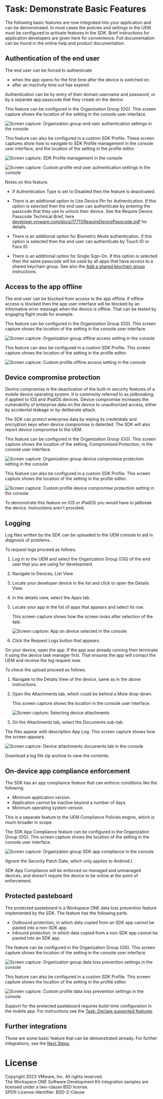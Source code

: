 # Task: Demonstrate Basic Features
The following basic features are now integrated into your application and can be
demonstrated. In most cases the policies and settings in the UEM must be
configured to activate features in the SDK. Brief instructions for application
developers are given here for convenience. Full documentation can be found in
the online help and product documentation.

## Authentication of the end user
The end user can be forced to authenticate

-   when the app opens for the first time after the device is switched on.
-   after an inactivity time out has expired.

Authentication can be by entry of their domain username and password, or by a
separate app passcode that they create on the device.

This feature can be configured in the Organization Group (OG). This screen
capture shows the location of the setting in the console user interface.

![**Screen capture:** Organization group end user authentication settings in the console](Screen_UEM-End-User-Authentication-Settings_OG.png)

This feature can also be configured in a custom SDK Profile. These screen
captures show how to navigate to SDK Profile management in the console user
interface, and the location of the setting in the profile editor.

![**Screen capture:** SDK Profile management in the console](Screen_UEM-SDK-Profiles.png)

![**Screen capture:** Custom profile end user authentication settings in the console](Screen_UEM-End-User-Authentication-Settings_Profile.png)

Notes on this feature.

-   If Authentication Type is set to Disabled then the feature is deactivated.

-   There is an additional option to Use Device Pin for Authentication. If this
    option is selected then the end user can authenticate by entering the
    passcode that they use to unlock their device. See the Require Device
    Passcode Technical Brief, here
    [developer.vmware.com/docs/17711/RequireDevicePasscode.pdf](https://developer.vmware.com/docs/17711/RequireDevicePasscode.pdf)
    for details.

-   There is an additional option for Biometric Mode authentication. If this
    option is selected then the end user can authenticate by Touch ID or Face
    ID.

-   There is an additional option for Single Sign-On. If this option is selected
    then the same passcode will be used by all apps that have access to a shared
    keychain group. See also
    the [Add a shared keychain group](../02Task_Configure-application-properties/03Add-a-shared-keychain-group/readme.md)
    instructions.

## Access to the app offline
The end user can be blocked from access to the app offline. If offline access is
blocked then the app user interface will be blocked by an informative error
message when the device is offline. That can be tested by engaging flight mode
for example.

This feature can be configured in the Organization Group (OG). This screen
capture shows the location of the setting in the console user interface.

![**Screen capture:** Organization group offline access setting in the console](Screen_UEM-Offline-Access-Setting_OG.png)

This feature can also be configured in a custom SDK Profile. This screen capture
shows the location of the setting in the profile editor.

![**Screen capture:** Custom profile offline access setting in the console](Screen_UEM-Offline-Access-Setting_Profile.png)

## Device compromise protection
Device compromise is the deactivation of the built-in security features of a
mobile device operating system. It is commonly referred to as *jailbreaking*, if
applied to iOS and iPadOS devices. Device compromise increases the vulnerability
of enterprise data on the device to unauthorized access, either by accidental
leakage or by deliberate attack.

The SDK can protect enterprise data by wiping its credentials and encryption
keys when device compromise is detected. The SDK will also report device
compromise to the UEM.

This feature can be configured in the Organization Group (OG). This screen
capture shows the location of the setting, Compromised Protection, in the
console user interface.

![**Screen capture:** Organization group device compromise protection setting in the console](Screen_UEM-Device-Compromise-Protection-Setting_OG.png)

This feature can also be configured in a custom SDK Profile. This screen capture
shows the location of the setting in the profile editor.

![**Screen capture:** Custom profile device compromise protection setting in the console](Screen_UEM-Device-Compromise-Protection-Setting_Profile.png)

To demonstrate this feature on iOS or iPadOS you would have to jailbreak the
device. Instructions aren't provided.

## Logging
Log files written by the SDK can be uploaded to the UEM console to aid in
diagnosis of problems.

To request logs proceed as follows.

1.  Log in to the UEM and select the Organization Group (OG) of the end user
    that you are using for development.

2.  Navigate to Devices, List View.
3.  Locate your developer device in the list and click to open the Details View.
4.  In the details view, select the Apps tab.
5.  Locate your app in the list of apps that appears and select its row.

    This screen capture shows how the screen looks after selection of the app.

    ![**Screen capture:** App on device selected in the console](Screen_UEM-App-On-Device-Selected.png)

6.  Click the Request Logs button that appears.

On your device, open the app. If the app was already running then terminate it
using the device task manager first. That ensures the app will contact the UEM
and receive the log request now.

To check the upload proceed as follows.

<p class="compress-vertical" />

1.  Navigate to the Details View of the device, same as in the above
    instructions.

2.  Open the Attachments tab, which could be behind a More drop-down.

    This screen capture shows the location in the console user interface.

    ![**Screen capture:** Selecting device attachments](Screen_UEM-Selecting-Device-Attachments.png)

3.  On the Attachments tab, select the Documents sub-tab.

The files appear with description App Log. This screen capture shows how the
screen appears.

![**Screen capture:** Device attachments documents tab in the console](Screen_UEM-Device-Attachments-Documents-Tab.png)

Download a log file zip archive to view the contents.

## On-device app compliance enforcement
The SDK has an app compliance feature that can enforce conditions like the
following.

-   Minimum application version.
-   Application cannot be inactive beyond a number of days.
-   Minimum operating system version.

This is a separate feature to the UEM Compliance Policies engine, which is much
broader in scope.

The SDK App Compliance feature can be configured in the Organization Group (OG).
This screen capture shows the location of the setting in the console user
interface.

![**Screen capture:** Organization group SDK app compliance in the console](Screen_UEM-SDK-App-Compliance_OG.png)

(Ignore the Security Patch Date, which only applies to Android.)

SDK App Compliance will be enforced on managed and unmanaged devices, and
doesn't require the device to be online at the point of enforcement.

## Protected pasteboard
The protected pasteboard is a Workspace ONE data loss prevention feature
implemented by the SDK. The feature has the following parts.

<p class="compress-vertical" />

-   Outbound protection, in which data copied from an SDK app cannot be pasted
    into a non-SDK app.
-   Inbound protection, in which data copied from a non-SDK app cannot be pasted
    into an SDK app.

The feature can be configured in the Organization Group (OG). This screen
capture shows the location of the setting in the console user interface.

![**Screen capture:** Organization group data loss prevention settings in the console](Screen_UEM-Data-Loss-Prevention_OG.png)

This feature can also be configured in a custom SDK Profile. This screen capture
shows the location of the setting in the profile editor.

![**Screen capture:** Custom profile data loss prevention settings in the console](Screen_UEM-Data-Loss-Prevention_Profile.png)

Support for the protected pasteboard requires build-time configuration in the
mobile app. For instructions see the
[Task: Declare supported features](../05Task_Declare-Supported-Features/readme.md).

## Further integrations
Those are some basic feature that can be demonstrated already. For further
integrations, see the [Next Steps](../07Next-Steps/readme.md).

# License
Copyright 2023 VMware, Inc. All rights reserved.  
The Workspace ONE Software Development Kit integration samples are licensed
under a two-clause BSD license.  
SPDX-License-Identifier: BSD-2-Clause